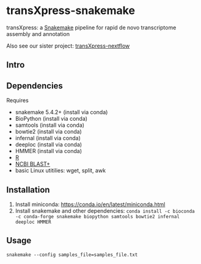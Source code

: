 # transXpress-snakemake
transXpress: a [Snakemake](https://snakemake.readthedocs.io/en/stable/) pipeline for rapid de novo transcriptome assembly and annotation

Also see our sister project: [transXpress-nextflow](https://github.com/transXpress/transXpress-nextflow)

## Intro

## Dependencies

Requires
* snakemake 5.4.2+ (install via conda)
* BioPython (install via conda)
* samtools (install via conda)
* bowtie2 (install via conda)
* infernal (install via conda)
* deeploc (install via conda)
* HMMER (install via conda)
* [R](https://www.r-project.org)
* [NCBI BLAST+](ftp://ftp.ncbi.nlm.nih.gov/blast/executables/blast+/LATEST/)
* basic Linux utitilies: wget, split, awk

## Installation

1. Install miniconda: https://conda.io/en/latest/miniconda.html
2. Install snakemake and other dependencies:
```conda install -c bioconda -c conda-forge snakemake biopython samtools bowtie2 infernal deeploc HMMER```

## Usage

~~~~
snakemake --config samples_file=samples_file.txt
~~~~



